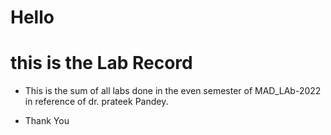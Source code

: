 # Hello
# this is the Lab Record 



- This is the sum of all labs done in the even semester of MAD_LAb-2022 in reference of dr. prateek Pandey. 


- Thank You
